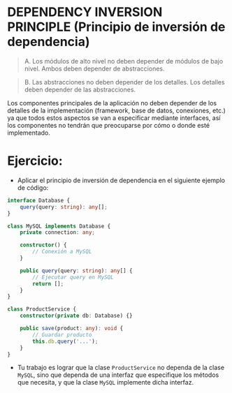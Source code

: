 # DEPENDENCY INVERSION PRINCIPLE (Principio de inversión de dependencia)

> A. Los módulos de alto nivel no deben depender de módulos de bajo nivel. Ambos deben depender de abstracciones.

> B. Las abstracciones no deben depender de los detalles. Los detalles deben depender de las abstracciones.

Los componentes principales de la aplicación no deben depender de los detalles de la implementación (framework, base de datos, conexiones, etc.) ya que todos estos aspectos se van a especificar mediante interfaces, así los componentes no tendrán que preocuparse por cómo o donde esté implementado.


# Ejercicio:

* Aplicar el principio de inversión de dependencia en el siguiente ejemplo de código:

```ts
interface Database {
    query(query: string): any[];
}

class MySQL implements Database {
    private connection: any;

    constructor() {
        // Conexión a MySQL
    }

    public query(query: string): any[] {
        // Ejecutar query en MySQL
        return [];
    }
}

class ProductService {
    constructor(private db: Database) {}

    public save(product: any): void {
        // Guardar producto
        this.db.query('...');
    }
}

```

* Tu trabajo es lograr que la clase `ProductService` no dependa de la clase `MySQL`, sino que dependa de una interfaz que especifique los métodos que necesita, y que la clase `MySQL` implemente dicha interfaz.
